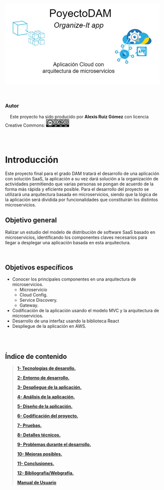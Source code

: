 <div align="center">
<img src="Portada.jpg" />
</div>


<br>
<br>

### Autor
&nbsp;&nbsp;&nbsp; Este proyecto ha sido producido por  <b>Alexis Ruiz Gómez</b> 
con licencia Creative Commons:  <img src="/Licencia-Tipo2.png" height="25" width="75"/>  

<br>
<br>

# Introducción


Este proyecto final para el grado DAM tratará el desarrollo de una aplicación con solución SaaS, la aplicación a su vez dará solución
a la organización de actividades permitiendo que varias personas se pongan de acuerdo de la forma más rápida y eficiente posible. 
Para el desarrollo del proyecto se utilizará una arquitectura basada en microservicios, siendo que la lógica de la aplicación será dividida
por funcionalidades que constituirán los distintos microservicios.



## Objetivo general
Ralizar un estudio del modelo de distribución de software SaaS basado en microservicios, identificando los componentes claves necesarios para
llegar a desplegar una aplicación basada en esta arquitectura.


<br>

## Objetivos específicos

<ul>
    <li>Conocer los principales componentes en una arquitectura de microservicios.
        <ul>
        <li>Microservicio</li>
        <li>Cloud Config.</li>
        <li>Service Discovery.</li>
        <li>Gateway.</li>
        </ul>
    </li>    
    <li>Codificación de la aplicación usando el modelo MVC y la arquitectura de microservicios.</li>
    <li>Desarrollo de una interfaz usando la biblioteca React</li>
    <li>Despliegue de la aplicación en AWS.</li>
</ul>


<br>
<br>


## Índice de contenido
> **[1- Tecnologías de desarollo.](./tecnologias/Tecnologias.md)**
>
> **[2- Entorno de desarrollo.](./entornoDesarrollo/EntornoDesarrollo.md)**
>
> **[3- Despliegue de la aplicación.](./despliegue/Despliegue.md)**
>
> **[4- Análisis de la aplicación.](./analisis/Analisis.md)**
>
> **[5- Diseño de la aplicación.](./diseño/Diseño.md)**
>
> **[6- Codificación del proyecto.](./codificacion/Codificacion.md)**
>
> **[7- Pruebas.](./pruebas/Pruebas.md)**
>
> **[8- Detalles técnicos.]()**
>
> **[9- Problemas durante el desarrollo.](./problemas/Problemas.md)**
>
> **[10- Mejoras posibles.](./mejoras.md)**
>
> **[11- Conclusiones.](./conclusion.md)**
>
> **[12- Bibliografia/Webgrafía.](./Bibliografia.md)**
>
> **[Manual de Usuario](./manualUsuario/manualUsuario.md)**


<br>
<br>



